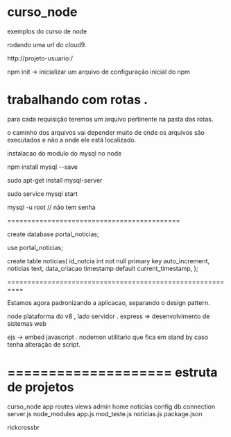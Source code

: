 # curso_node
exemplos do curso de node 


rodando uma url do cloud9.

http://projeto-usuario:<porta>/


npm init -> inicializar um arquivo de configuração inicial do npm


trabalhando com rotas . 
==========================
para cada requisição teremos um arquivo pertinente na pasta das rotas. 


o caminho dos arquivos vai depender muito de onde os arquivos são executados e não a onde ele está localizado.




instalacao do modulo do mysql no node

npm install  mysql --save

sudo apt-get install mysql-server

sudo service mysql start 

mysql -u root   // não tem senha 

===========================================

create database portal_noticias;

use portal_noticias; 

create table noticias(
    id_notcia int not null primary key auto_increment,
    noticias text,
    data_criacao timestamp default current_timestamp,
);


==========================================================

Estamos agora padronizando a aplicacao, separando o design pattern. 




node plataforma do v8 , lado servidor . 
express =>  desenvolvimento de sistemas web

ejs -> embed javascript . 
nodemon utilitario que fica em stand by caso tenha alteração de script.


====================
estruta de projetos
====================


curso_node
    app
        routes
        views
            admin
            home
            noticias
    config
        db.connection
        server.js
    node_modules
    app.js
    mod_teste.js
    noticias.js
    package.json
    
        



rickcrossbr

